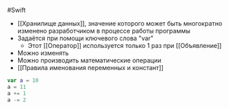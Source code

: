 #Swift 
- [[Хранилище данных]], значение которого может быть многократно изменено разработчиком в процессе работы программы
- Задаётся при помощи ключевого слова "var" 
	- Этот [[Оператор]] используется только 1 раз при [[Объявление]] 
- Можно изменять
- Можно производить математические операции
- [[Правила именования переменных и констант]]
```swift
var a = 10
a = 11
a += 1
a -= 2
```
